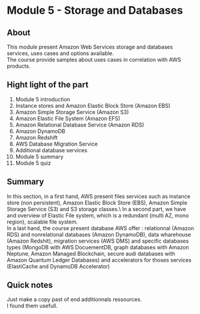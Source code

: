 Module 5 - Storage and Databases
================


About
------------
This module present Amazon Web Services storage and databases services, uses cases and options available.\
The course provide samples about uses cases in correlation with AWS products.

Hight light of the part
--
1. Module 5 introduction
2. Instance stores and Amazon Elastic Block Store (Amazon EBS)
3. Amazon Simple Storage Service (Amazon S3)
4. Amazon Elastic File System (Amazon EFS)
5. Amazon Relational Database Service (Amazon RDS)
6. Amazon DynamoDB
7. Amazon Redshift
8. AWS Database Migration Service
9. Additional database services
10. Module 5 summary
11. Module 5 quiz

Summary
--
In this section, in a first hand, AWS present files services such as instance store (non persistent), Amazon Elastic Block Store (EBS), Amazon Simple Storage Service (S3) and S3 storage classes.\ 
In a second part, we have and overview of Elastic File system, which is a redundant (multi AZ, mono region), scalable file system. \
In a last hand, the course present database AWS offer : relationnal (Amazon RDS) and nonrelational databases (Amazon DynamoDB), data wharehouse (Amazon Redshit), migration services (AWS DMS) and specific databases types (MongoDB with AWS DocuementDB, graph databases with Amazon Neptune, Amazon Managed Blockchain, secure audi databases with Amazon Quantum Ledger Databases) and accelerators for thoses services (ElastiCache and DynamoDB Accelerator) 

Quick notes
--
Just make a copy past of end additionnals ressources.\
I found them usefull.

